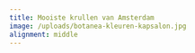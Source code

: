 ```yaml
---
title: Mooiste krullen van Amsterdam
image: /uploads/botanea-kleuren-kapsalon.jpg
alignment: middle
---
```

